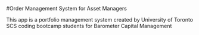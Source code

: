 #Order Management System for Asset Managers

This app is a portfolio management system created by University of Toronto SCS coding bootcamp students for Barometer Capital Management

